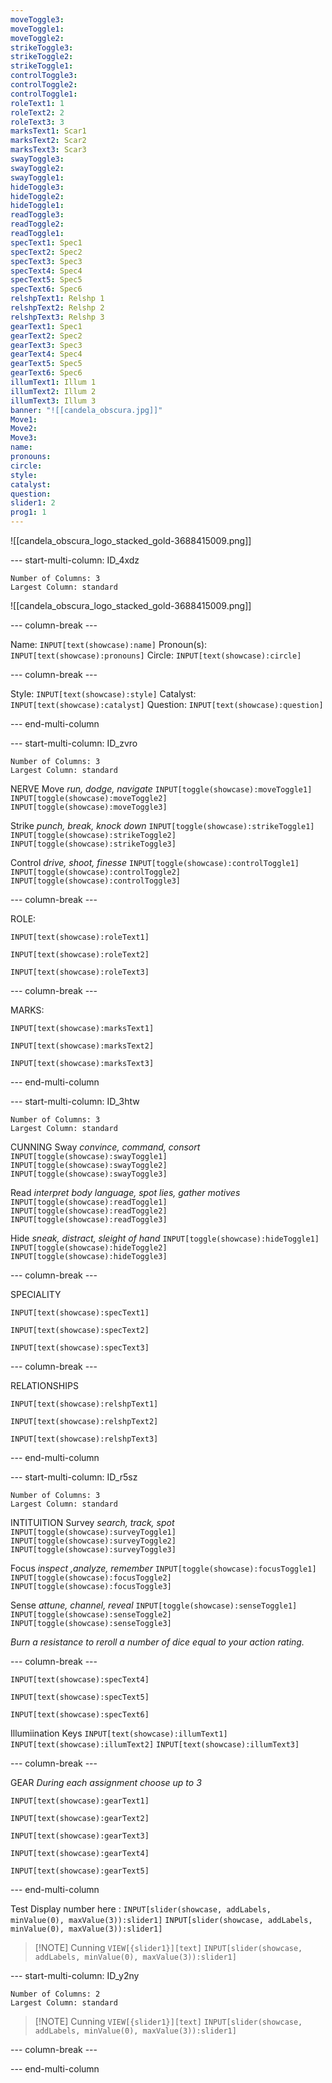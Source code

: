 ```yaml
---
moveToggle3: 
moveToggle1: 
moveToggle2: 
strikeToggle3: 
strikeToggle2: 
strikeToggle1: 
controlToggle3: 
controlToggle2: 
controlToggle1: 
roleText1: 1
roleText2: 2
roleText3: 3
marksText1: Scar1
marksText2: Scar2
marksText3: Scar3
swayToggle3: 
swayToggle2: 
swayToggle1: 
hideToggle3: 
hideToggle2: 
hideToggle1: 
readToggle3: 
readToggle2: 
readToggle1: 
specText1: Spec1
specText2: Spec2
specText3: Spec3
specText4: Spec4
specText5: Spec5
specText6: Spec6
relshpText1: Relshp 1
relshpText2: Relshp 2
relshpText3: Relshp 3
gearText1: Spec1
gearText2: Spec2
gearText3: Spec3
gearText4: Spec4
gearText5: Spec5
gearText6: Spec6
illumText1: Illum 1
illumText2: Illum 2
illumText3: Illum 3
banner: "![[candela_obscura.jpg]]"
Move1: 
Move2: 
Move3: 
name: 
pronouns: 
circle: 
style: 
catalyst: 
question: 
slider1: 2
prog1: 1
---
```



![[candela_obscura_logo_stacked_gold-3688415009.png]]



--- start-multi-column: ID_4xdz
```column-settings
Number of Columns: 3
Largest Column: standard
```

![[candela_obscura_logo_stacked_gold-3688415009.png]]

--- column-break ---

Name: `INPUT[text(showcase):name]`
Pronoun(s): `INPUT[text(showcase):pronouns]`
Circle: `INPUT[text(showcase):circle]`


--- column-break ---

Style: `INPUT[text(showcase):style]`
Catalyst: `INPUT[text(showcase):catalyst]`
Question: `INPUT[text(showcase):question]`


--- end-multi-column


--- start-multi-column: ID_zvro
```column-settings
Number of Columns: 3
Largest Column: standard
```

NERVE
Move     *run, dodge, navigate*
`INPUT[toggle(showcase):moveToggle1]`  `INPUT[toggle(showcase):moveToggle2]`  `INPUT[toggle(showcase):moveToggle3]`

Strike     *punch, break, knock down*
`INPUT[toggle(showcase):strikeToggle1]`  `INPUT[toggle(showcase):strikeToggle2]`  `INPUT[toggle(showcase):strikeToggle3]`

Control     *drive, shoot, finesse*
`INPUT[toggle(showcase):controlToggle1]`  `INPUT[toggle(showcase):controlToggle2]`  `INPUT[toggle(showcase):controlToggle3]`


--- column-break ---

ROLE:

`INPUT[text(showcase):roleText1]`

`INPUT[text(showcase):roleText2]`

 `INPUT[text(showcase):roleText3]`


--- column-break ---

MARKS:

`INPUT[text(showcase):marksText1]`

`INPUT[text(showcase):marksText2]`

`INPUT[text(showcase):marksText3]`


--- end-multi-column


--- start-multi-column: ID_3htw
```column-settings
Number of Columns: 3
Largest Column: standard
```

CUNNING
Sway     *convince, command, consort*
`INPUT[toggle(showcase):swayToggle1]`  `INPUT[toggle(showcase):swayToggle2]`  `INPUT[toggle(showcase):swayToggle3]`

Read     *interpret body language, spot lies, gather motives*
`INPUT[toggle(showcase):readToggle1]`  `INPUT[toggle(showcase):readToggle2]`  `INPUT[toggle(showcase):readToggle3]`

Hide     *sneak, distract, sleight of hand*
`INPUT[toggle(showcase):hideToggle1]`  `INPUT[toggle(showcase):hideToggle2]`  `INPUT[toggle(showcase):hideToggle3]`


--- column-break ---

SPECIALITY

`INPUT[text(showcase):specText1]`

`INPUT[text(showcase):specText2]`

`INPUT[text(showcase):specText3]`


--- column-break ---

RELATIONSHIPS

`INPUT[text(showcase):relshpText1]`

`INPUT[text(showcase):relshpText2]`

`INPUT[text(showcase):relshpText3]`


--- end-multi-column


--- start-multi-column: ID_r5sz
```column-settings
Number of Columns: 3
Largest Column: standard
```

INTITUITION
Survey     *search, track, spot*
`INPUT[toggle(showcase):surveyToggle1]`  `INPUT[toggle(showcase):surveyToggle2]`  `INPUT[toggle(showcase):surveyToggle3]`

Focus     *inspect ,analyze, remember*
`INPUT[toggle(showcase):focusToggle1]`  `INPUT[toggle(showcase):focusToggle2]`  `INPUT[toggle(showcase):focusToggle3]`

Sense     *attune, channel, reveal*
`INPUT[toggle(showcase):senseToggle1]`  `INPUT[toggle(showcase):senseToggle2]`  `INPUT[toggle(showcase):senseToggle3]`

*Burn a resistance to reroll a number of dice equal to your action rating.*


--- column-break ---

`INPUT[text(showcase):specText4]`

`INPUT[text(showcase):specText5]`

`INPUT[text(showcase):specText6]`

Illumiination Keys
 `INPUT[text(showcase):illumText1]` `INPUT[text(showcase):illumText2]` `INPUT[text(showcase):illumText3]`

--- column-break ---

GEAR     *During each assignment choose up to 3*

`INPUT[text(showcase):gearText1]`

`INPUT[text(showcase):gearText2]`

`INPUT[text(showcase):gearText3]`

`INPUT[text(showcase):gearText4]`

`INPUT[text(showcase):gearText5]`


--- end-multi-column

Test Display number here : `INPUT[slider(showcase, addLabels, minValue(0), maxValue(3)):slider1]` 
`INPUT[slider(showcase, addLabels, minValue(0), maxValue(3)):slider1]` 


> [!NOTE] Cunning `VIEW[{slider1}][text]`
> `INPUT[slider(showcase, addLabels, minValue(0), maxValue(3)):slider1]` 



--- start-multi-column: ID_y2ny
```column-settings
Number of Columns: 2
Largest Column: standard
```

> [!NOTE] Cunning `VIEW[{slider1}][text]`
> `INPUT[slider(showcase, addLabels, minValue(0), maxValue(3)):slider1]` 


--- column-break ---



--- end-multi-column










